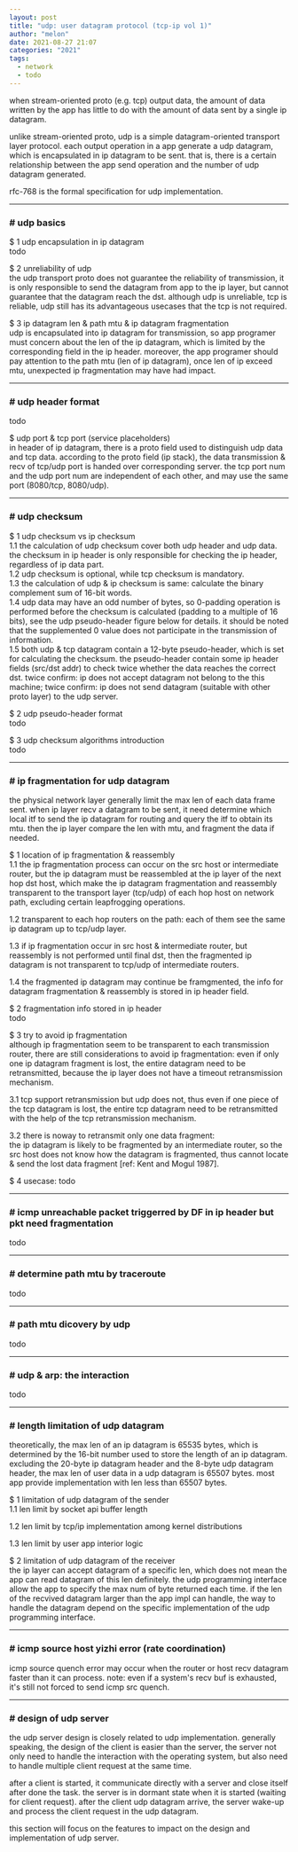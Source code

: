 ```yaml
---
layout: post
title: "udp: user datagram protocol (tcp-ip vol 1)"
author: "melon"
date: 2021-08-27 21:07
categories: "2021"
tags:
  - network
  - todo
---
```


when stream-oriented proto (e.g. tcp) output data, the amount of data written by the app has little to do with
the amount of data sent by a single ip datagram.

unlike stream-oriented proto, udp is a simple datagram-oriented transport layer protocol.
each output operation in a app generate a udp datagram, which is encapsulated in ip datagram to be sent.
that is, there is a certain relationship between the app send operation and the number of udp datagram generated.

rfc-768 is the formal specification for udp implementation.

<hr>

### # udp basics
$ 1 udp encapsulation in ip datagram  
todo

$ 2 unreliability of udp  
the udp transport proto does not guarantee the reliability of transmission, it is only responsible to send
the datagram from app to the ip layer, but cannot guarantee that the datagram reach the dst.
although udp is unreliable, tcp is reliable, udp still has its advantageous usecases that the tcp is not required.

$ 3 ip datagram len & path mtu & ip datagram fragmentation  
udp is encapsulated into ip datagram for transmission, so app programer must concern about the len of the
ip datagram, which is limited by the corresponding field in the ip header.
moreover, the app programer should pay attention to the path mtu (len of ip datagram), once len of ip exceed mtu,
unexpected ip fragmentation may have had impact.

<hr>

### # udp header format
todo

$ udp port & tcp port (service placeholders)  
in header of ip datagram, there is a proto field used to distinguish udp data and tcp data.
according to the proto field (ip stack), the data transmission & recv of tcp/udp port is handed over corresponding
server.
the tcp port num and the udp port num are independent of each other, and may use the same port (8080/tcp, 8080/udp).

<hr>

### # udp checksum
$ 1 udp checksum vs ip checksum  
1.1 the calculation of udp checksum cover both udp header and udp data.
    the checksum in ip header is only responsible for checking the ip header, regardless of ip data part.  
1.2 udp checksum is optional, while tcp checksum is mandatory.  
1.3 the calculation of udp & ip checksum is same: calculate the binary complement sum of 16-bit words.  
1.4 udp data may have an odd number of bytes, so 0-padding operation is performed before the checksum is calculated
    (padding to a multiple of 16 bits), see the udp pseudo-header figure below for details.
    it should be noted that the supplemented 0 value does not participate in the transmission of information.  
1.5 both udp & tcp datagram contain a 12-byte pseudo-header, which is set for calculating the checksum.
    the pseudo-header contain some ip header fields (src/dst addr) to check twice whether the data reaches the
    correct dst.
    twice confirm: ip does not accept datagram not belong to the this machine;
    twice confirm: ip does not send datagram (suitable with other proto layer) to the udp server.

$ 2 udp pseudo-header format  
todo

$ 3 udp checksum algorithms introduction  
todo

<hr>

### # ip fragmentation for udp datagram
the physical network layer generally limit the max len of each data frame sent.
when ip layer recv a datagram to be sent, it need determine which local itf to send the ip datagram
for routing and query the itf to obtain its mtu.
then the ip layer compare the len with mtu, and fragment the data if needed.

$ 1 location of ip fragmentation & reassembly  
1.1 the ip fragmentation process can occur on the src host or intermediate router,
    but the ip datagram must be reassembled at the ip layer of the next hop dst host,
    which make the ip datagram fragmentation and reassembly transparent to the transport layer (tcp/udp)
    of each hop host on network path, excluding certain leapfrogging operations.

1.2 transparent to each hop routers on the path: each of them see the same ip datagram up to tcp/udp layer.

1.3 if ip fragmentation occur in src host & intermediate router, but reassembly is not performed until final dst,
    then the fragmented ip datagram is not transparent to tcp/udp of intermediate routers.

1.4 the fragmented ip datagram may continue be framgmented, the info for datagram fragmentation & reassembly is
    stored in ip header field.

$ 2 fragmentation info stored in ip header  
todo

$ 3 try to avoid ip fragmentation  
although ip fragmentation seem to be transparent to each transmission router, there are still considerations
to avoid ip fragmentation:
even if only one ip datagram fragment is lost, the entire datagram need to be retransmitted, because the ip layer
does not have a timeout retransmission mechanism.

3.1 tcp support retransmission but udp does not, thus even if one piece of the tcp datagram is lost,
the entire tcp datagram need to be retransmitted with the help of the tcp retransmission mechanism.

3.2 there is noway to retransmit only one data fragment:  
the ip datagram is likely to be fragmented by an intermediate router, so the src host does not know how the
datagram is fragmented, thus cannot locate & send the lost data fragment [ref: Kent and Mogul 1987].

$ 4 usecase: todo 

<hr>

### # icmp unreachable packet triggerred by DF in ip header but pkt need fragmentation
todo

<hr>

### # determine path mtu by traceroute
todo

<hr>

### # path mtu dicovery by udp
todo

<hr>

### # udp & arp: the interaction
todo

<hr>

### # length limitation of udp datagram
theoretically, the max len of an ip datagram is 65535 bytes, which is determined by the 16-bit number used
to store the length of an ip datagram.
excluding the 20-byte ip datagram header and the 8-byte udp datagram header, the max len of user data in a
udp datagram is 65507 bytes.
most app provide implementation with len less than 65507 bytes.

$ 1 limitation of udp datagram of the sender  
1.1 len limit by socket api buffer length

1.2 len limit by tcp/ip implementation among kernel distributions

1.3 len limit by user app interior logic


$ 2 limitation of udp datagram of the receiver  
the ip layer can accept datagram of a specific len, which does not mean the app can read datagram
of this len definitely.
the udp programming interface allow the app to specify the max num of byte returned each time.
if the len of the recvived datagram larger than the app impl can handle,
the way to handle the datagram depend on the specific implementation of the udp programming interface.

<hr>

### # icmp source host yizhi error (rate coordination)
icmp source quench error may occur when the router or host recv datagram faster than it can process.
note: even if a system's recv buf is exhausted, it's still not forced to send icmp src quench.

<hr>

### # design of udp server 
the udp server design is closely related to udp implementation.
generally speaking, the design of the client is easier than the server,
the server not only need to handle the interaction with the operating system,
but also need to handle multiple client request at the same time.

after a client is started, it communicate directly with a server and close itself after done the task.
the server is in dormant state when it is started (waiting for client request).
after the client udp datagram arrive, the server wake-up and process the client request in the udp datagram.

this section will focus on the features to impact on the design and implementation of udp server.
